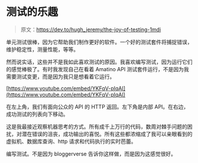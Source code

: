 # 测试的乐趣

> 原文：<https://dev.to/hugh_jeremy/the-joy-of-testing-1mdi>

单元测试很棒，因为它帮助我们制作更好的软件。一个好的测试套件将捕捉错误，维护稳定性，测量性能，等等。

然而说实话，这些并不是我如此喜欢测试的原因。我喜欢编写测试，因为运行它们的感觉棒极了。有时我发现自己在看着 Amatino API 测试套件运行，不是因为我需要测试变更，而是因为我只是想看着它运行。

[https://www.youtube.com/embed/YKFqV-pIqAI](https://www.youtube.com/embed/YKFqV-pIqAI)

在左上角，我们有面向公众的 API 的 HTTP 返回。左下角是内部 API。在右边，成功测试的列表向下移动。

这是我最接近观察机器思考的方式。所有成千上万行的代码，数周对棘手问题的困扰，对潜在错误的沮丧，成功输出的喜悦。所有这些都浓缩成了我可以亲眼看到的虚拟机、数据库查询、http 请求和代码执行的实时芭蕾。

编写测试。不是因为 bloggerverse 告诉你这样做，而是因为这感觉很好。